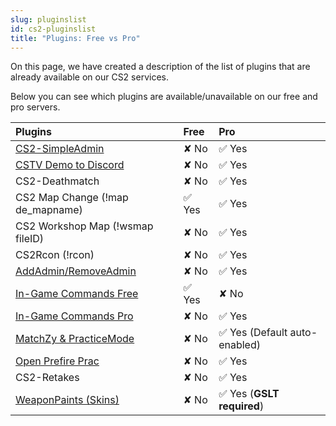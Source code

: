 ```yaml
---
slug: pluginslist
id: cs2-pluginslist
title: "Plugins: Free vs Pro"
---
```


On this page, we have created a description of the list of plugins that are already available on our CS2 services.

Below you can see which plugins are available/unavailable on our free and pro servers.

| Plugins                                 | Free           | Pro |
|:-                                       |:-              |:-      |
| [CS2-SimpleAdmin](https://help.fshost.me/docs/cs2/plugins/simpleadmin) |  &#x2718; No   | ✅ Yes |
| [CSTV Demo to Discord](https://help.fshost.me/docs/cs2/plugins/matchzy)                    |  &#x2718; No   | ✅ Yes |
| CS2-Deathmatch                          |  &#x2718; No   | ✅ Yes |
| CS2 Map Change (!map de_mapname)          |      ✅ Yes    | ✅ Yes |
| CS2 Workshop Map (!wsmap fileID)              |  &#x2718; No   | ✅ Yes |
| CS2Rcon (!rcon)                         |  &#x2718; No   | ✅ Yes |
| [AddAdmin/RemoveAdmin](https://help.fshost.me/docs/cs2/becomeadmin)           |  &#x2718; No   | ✅ Yes |
| [In-Game Commands Free](https://help.fshost.me/docs/cs2/plugins/ingamecommandsfree)                        |  ✅ Yes   | &#x2718; No |
| [In-Game Commands Pro](https://help.fshost.me/docs/cs2/plugins/ingamecommands)                        |  &#x2718; No   | ✅ Yes |
| [MatchZy & PracticeMode](https://help.fshost.me/docs/cs2/plugins/matchzy)                  |  &#x2718; No   | ✅ Yes (Default auto-enabled) |
| [Open Prefire Prac](https://help.fshost.me/docs/cs2/plugins/openprefireprac)                         |  &#x2718; No   | ✅ Yes |
| CS2-Retakes                             |  &#x2718; No   | ✅ Yes |
| [WeaponPaints (Skins)](https://help.fshost.me/docs/cs2/plugins/skins)                    |  &#x2718; No   | ✅ Yes (**GSLT required**) |
